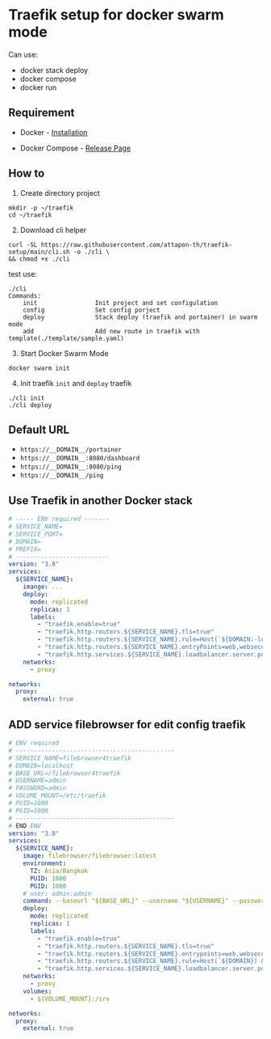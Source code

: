 # Traefik setup for docker swarm mode

Can use:

- docker stack deploy
- docker compose
- docker run


## Requirement

- Docker - [Installation](https://docs.docker.com/engine/install/)

- Docker Compose - [Release Page](https://github.com/docker/compose/releases)

## How to

1. Create directory project

  ```shell
  mkdir -p ~/traefik
  cd ~/traefik
  ```

2. Download cli helper
  ```shell
  curl -SL https://raw.githubusercontent.com/attapon-th/traefik-setup/main/cli.sh -o ./cli \
  && chmod +x ./cli
  ```

  test use:
  ```raw
  ./cli
  Commands: 
      init                Init project and set configulation
      config              Set config porject
      deploy              Stack deploy (traefik and portainer) in swarm mode
      add                 Add new route in traefik with template(./template/sample.yaml)
  ```

3. Start Docker Swarm Mode

  ```shell
  docker swarm init
  ```

4. Init traefik `init` and `deploy` traefik

  ```shell
  ./cli init
  ./cli deploy
  ```

## Default URL
 - `https://__DOMAIN__/portainer`
 - `https://__DOMAIN__:8080/dashboard`
 - `https://__DOMAIN__:8080/ping`
 - `https://__DOMAIN__/ping`


## Use Traefik in another Docker stack

```yaml
# ----- ENV required -------
# SERVICE_NAME=
# SERVICE_PORT=
# DOMAIN=
# PREFIX=
# --------------------------
version: "3.8"
services:
  ${SERVICE_NAME}:
    imange: ...
    deploy:
      mode: replicated
      replicas: 1
      labels:
        - "traefik.enable=true"
        - "traefik.http.routers.${SERVICE_NAME}.tls=true"
        - "traefik.http.routers.${SERVICE_NAME}.rule=Host(`${DOMAIN:-localhost}`) && PathPrefix(`${PREFIX:-/}`)"
        - "traefik.http.routers.${SERVICE_NAME}.entryPoints=web,websecure"
        - "traefik.http.services.${SERVICE_NAME}.loadbalancer.server.port=${SERVICE_PORT:-80}"
    networks:
      - proxy

networks:
  proxy:
    external: true
```

## ADD service filebrowser for edit config traefik
```yaml
# ENV required
# --------------------------------------------
# SERVICE_NAME=filebrowser4traefik
# DOMAIN=localhost
# BASE_URL=/filebrowser4traefik
# USERNAME=admin
# PASSWORD=admin
# VOLUME_MOUNT=/etc/traefik
# PUID=1000
# PGID=1000
# --------------------------------------------
# END ENV
version: "3.8"
services:
  ${SERVICE_NAME}:
    image: filebrowser/filebrowser:latest
    environment:
      TZ: Asia/Bangkok
      PUID: 1000
      PGID: 1000
    # user: admin:admin
    command: --baseurl "${BASE_URL}" --username "${USERNAME}" --password "${PASSWORD}"
    deploy:
      mode: replicated
      replicas: 1
      labels:
        - "traefik.enable=true"
        - "traefik.http.routers.${SERVICE_NAME}.tls=true"
        - "traefik.http.routers.${SERVICE_NAME}.entrypoints=web,websecure"
        - "traefik.http.routers.${SERVICE_NAME}.rule=Host(`${DOMAIN}) && PathPrefix(`${BASE_URL}`)"
        - "traefik.http.services.${SERVICE_NAME}.loadbalancer.server.port=80"
    networks:
      - proxy
    volumes:
      - ${VOLUME_MOUNT}:/srv

networks:
  proxy:
    external: true
```